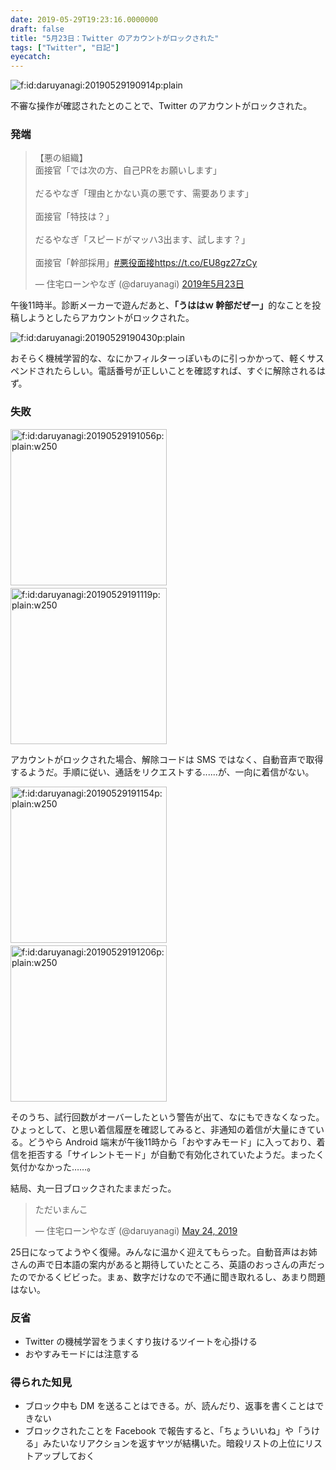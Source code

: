```yaml
---
date: 2019-05-29T19:23:16.0000000
draft: false
title: "5月23日：Twitter のアカウントがロックされた"
tags: ["Twitter", "日記"]
eyecatch: 
---
```

<p><span itemscope itemtype="http://schema.org/Photograph"><img src="20190529190914.png" alt="f:id:daruyanagi:20190529190914p:plain" title="f:id:daruyanagi:20190529190914p:plain" class="hatena-fotolife" itemprop="image"></span></p><p>不審な操作が確認されたとのことで、Twitter のアカウントがロックされた。</p>

<div class="section">
<h3>発端</h3>
<p><blockquote class="twitter-tweet" data-lang="ja"><p lang="ja" dir="ltr">【悪の組織】<br>面接官「では次の方、自己PRをお願いします」<br><br>だるやなぎ「理由とかない真の悪です、需要あります」<br><br>面接官「特技は？」<br><br>だるやなぎ「スピードがマッハ3出ます、試します？」<br><br>面接官「幹部採用」<a href="https://twitter.com/hashtag/%E6%82%AA%E5%BD%B9%E9%9D%A2%E6%8E%A5?src=hash&amp;ref_src=twsrc%5Etfw">#悪役面接</a><a href="https://t.co/EU8gz27zCy">https://t.co/EU8gz27zCy</a></p>&mdash; 住宅ローンやなぎ (@daruyanagi) <a href="https://twitter.com/daruyanagi/status/1131569787455152129?ref_src=twsrc%5Etfw">2019年5月23日</a></blockquote><script async src="https://platform.twitter.com/widgets.js" charset="utf-8"></script></p><p>午後11時半。診断メーカーで遊んだあと、<b>「うははｗ 幹部だぜー」</b>的なことを投稿しようとしたらアカウントがロックされた。</p><p><span itemscope itemtype="http://schema.org/Photograph"><img src="20190529190430.png" alt="f:id:daruyanagi:20190529190430p:plain" title="f:id:daruyanagi:20190529190430p:plain" class="hatena-fotolife" itemprop="image"></span></p><p>おそらく機械学習的な、なにかフィルターっぽいものに引っかかって、軽くサスペンドされたらしい。電話番号が正しいことを確認すれば、すぐに解除されるはず。</p>

</div>
<div class="section">
<h3>失敗</h3>
<p><span itemscope itemtype="http://schema.org/Photograph"><img src="20190529191056.png" alt="f:id:daruyanagi:20190529191056p:plain:w250" title="f:id:daruyanagi:20190529191056p:plain:w250" class="hatena-fotolife" style="width:250px" itemprop="image"></span>　<span itemscope itemtype="http://schema.org/Photograph"><img src="20190529191119.png" alt="f:id:daruyanagi:20190529191119p:plain:w250" title="f:id:daruyanagi:20190529191119p:plain:w250" class="hatena-fotolife" style="width:250px" itemprop="image"></span></p><p>アカウントがロックされた場合、解除コードは SMS ではなく、自動音声で取得するようだ。手順に従い、通話をリクエストする......が、一向に着信がない。</p><p><span itemscope itemtype="http://schema.org/Photograph"><img src="20190529191154.png" alt="f:id:daruyanagi:20190529191154p:plain:w250" title="f:id:daruyanagi:20190529191154p:plain:w250" class="hatena-fotolife" style="width:250px" itemprop="image"></span>　<span itemscope itemtype="http://schema.org/Photograph"><img src="20190529191206.png" alt="f:id:daruyanagi:20190529191206p:plain:w250" title="f:id:daruyanagi:20190529191206p:plain:w250" class="hatena-fotolife" style="width:250px" itemprop="image"></span></p><p>そのうち、試行回数がオーバーしたという警告が出て、なにもできなくなった。ひょっとして、と思い着信履歴を確認してみると、非通知の着信が大量にきている。どうやら Android 端末が午後11時から「おやすみモード」に入っており、着信を拒否する「サイレントモード」が自動で有効化されていたようだ。まったく気付かなかった……。</p><p>結局、丸一日ブロックされたままだった。</p><p><blockquote class="twitter-tweet" data-lang="HASH(0x560e0669a7b0)"><p lang="ja" dir="ltr">ただいまんこ</p>&mdash; 住宅ローンやなぎ (@daruyanagi) <a href="https://twitter.com/daruyanagi/status/1132033996508938241?ref_src=twsrc%5Etfw">May 24, 2019</a></blockquote><script async src="https://platform.twitter.com/widgets.js" charset="utf-8"></script></p><p>25日になってようやく復帰。みんなに温かく迎えてもらった。自動音声はお姉さんの声で日本語の案内があると期待していたところ、英語のおっさんの声だったのでかるくビビった。まぁ、数字だけなので不通に聞き取れるし、あまり問題はない。</p>

</div>
<div class="section">
<h3>反省</h3>

<ul>
<li>Twitter の機械学習をうまくすり抜けるツイートを心掛ける</li>
<li>おやすみモードには注意する</li>
</ul>
</div>
<div class="section">
<h3>得られた知見</h3>

<ul>
<li>ブロック中も DM を送ることはできる。が、読んだり、返事を書くことはできない</li>
<li>ブロックされたことを Facebook で報告すると、「ちょういいね」や「うける」みたいなリアクションを返すヤツが結構いた。暗殺リストの上位にリストアップしておく</li>
</ul>
</div>
